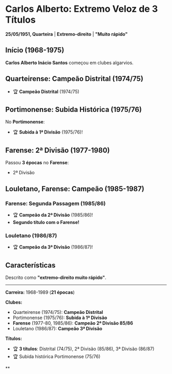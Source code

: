 # Carlos Alberto: Extremo Veloz de 3 Títulos

**25/05/1951, Quarteira** | **Extremo-direito** | **"Muito rápido"**

## Início (1968-1975)

**Carlos Alberto Inácio Santos** começou em clubes algarvios.

## Quarteirense: Campeão Distrital (1974/75)

- 🏆 **Campeão Distrital** (1974/75)

## Portimonense: Subida Histórica (1975/76)

No **Portimonense**:
- 🏆 **Subida à 1ª Divisão** (1975/76)!

## Farense: 2ª Divisão (1977-1980)

Passou **3 épocas** no **Farense**:
- 2ª Divisão

## Louletano, Farense: Campeão (1985-1987)

### Farense: Segunda Passagem (1985/86)
- 🏆 **Campeão da 2ª Divisão** (1985/86)!
- **Segundo título com o Farense!**

### Louletano (1986/87)
- 🏆 **Campeão da 3ª Divisão** (1986/87)!

## Características

Descrito como **"extremo-direito muito rápido"**.

---

**Carreira:** 1968-1989 (**21 épocas**)

**Clubes:**
- Quarteirense (1974/75): **Campeão Distrital**
- Portimonense (1975/76): **Subida à 1ª Divisão**
- **Farense** (1977-80, 1985/86): **Campeão 2ª Divisão 85/86**
- Louletano (1986/87): **Campeão 3ª Divisão**

**Títulos:**
- 🏆 **3 títulos**: Distrital (74/75), 2ª Divisão (85/86), 3ª Divisão (86/87)
- 🏆 Subida histórica Portimonense (75/76)

**
